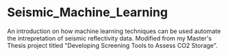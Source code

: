# Seismic_Machine_Learning
An introduction on how machine learning techniques can be used automate the intrepretation of seismic reflectivity data. Modified from my Master's Thesis project titled "Developing Screening Tools to Assess CO2 Storage".
